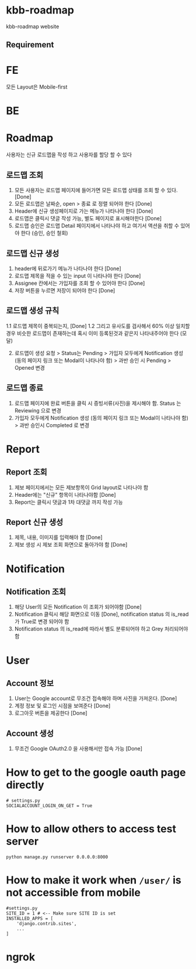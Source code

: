 # kbb-roadmap
kbb-roadmap website

## Requirement

# FE
모든 Layout은 Mobile-first


# BE

# Roadmap

사용자는 신규 로드맵을 작성 하고 사용자를 할당 할 수 있다

## 로드맵 조회
1. 모든 사용자는 로드맵 페이지에 들어가면 모든 로드맵 상태를 조회 할 수 있다. [Done]
2. 모든 로드맵은 날짜순, open > 종료 로 정렬 되어야 한다 [Done]
3. Header에 신규 생성페이지로 가는 메뉴가 나타나야 한다 [Done]
4. 로드맵은 클릭시 댓글 작성 가능, 별도 페이지로 표시해야한다 [Done]
5. 로드맵 승인은 로드맵 Detail 페이지에서 나타나야 하고 여기서 액션을 취할 수 있어야 한다 (승인, 승인 철회)

## 로드맵 신규 생성
1. header에 뒤로가기 메뉴가 나타나야 한다 [Done]
2. 로드맵 제목을 적을 수 있는 input 이 나타나야 한다 [Done]
3. Assignee 칸에서는 가입자를 조회 할 수 있어야 한다 [Done]
4. 저장 버튼을 누르면 저장이 되어야 한다 [Done]


## 로드맵 생성 규칙
1.1 로드맵 제목이 중복되는지, [Done]
1.2 그리고 유사도를 검사해서 60% 이상 일치할 경우 비슷한 로드맵이 존재하는데 혹시 이미 등록된것과 같은지 나타내주어야 한다 (모달)

2. 로드맵이 생성 요청 > Status는 Pending > 가입자 모두에게 Notification 생성 (동의 페이지 링크 또는 Modal이 나타나야 함) > 과반 승인 시 Pending > Opened 변경

## 로드맵 종료
1. 로드맵 페이지에 완료 버튼을 클릭 시 증빙서류(사진)을 제시해야 함. Status 는 Reviewing 으로 변경
2. 가입자 모두에게 Notification 생성 (동의 페이지 링크 또는 Modal이 나타나야 함) > 과반 승인시 Completed 로 변경



# Report

## Report 조회
1. 제보 페이지에서는 모든 제보항목이 Grid layout로 나타나야 함
2. Header에는 "신규" 항목이 나타나야함 [Done]
3. Report는 클릭시 댓글과 1차 대댓글 까지 작성 가능

## Report 신규 생성
1. 제목, 내용, 이미지를 입력해야 함 [Done]
2. 제보 생성 시 제보 조회 화면으로 돌아가야 함 [Done]



# Notification

## Notification 조회

1. 해당 User의 모든 Notification 이 조회가 되어야함 [Done]
2. Notification 클릭시 해당 화면으로 이동 [Done], notification status 의 is_read가 True로 변경 되어야 함
3. Notification status 의 is_read에 따라서 별도 분류되어야 하고 Grey 처리되어야 함



# User

## Account 정보
1. User는 Google account로 무조건 접속해야 하며 사진을 가져온다. [Done]
2. 계정 정보 및 로그인 시점을 보여준다 [Done]
3. 로그아웃 버튼을 제공한다 [Done]

## Account 생성
1. 무조건 Google OAuth2.0 을 사용해서만 접속 가능 [Done]




# How to get to the google oauth page directly
```
# settings.py
SOCIALACCOUNT_LOGIN_ON_GET = True
```

# How to allow others to access test server

```
python manage.py runserver 0.0.0.0:8000
```


# How to make it work when `/user/` is not accessible from mobile
```
#settings.py
SITE_ID = 1 # <-- Make sure SITE ID is set
INSTALLED_APPS = [
    'django.contrib.sites',
    ...
]
```



# ngrok 